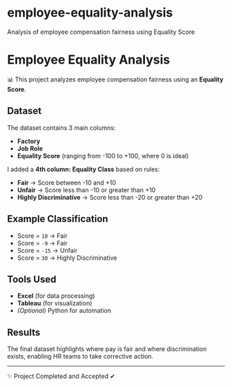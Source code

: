 # employee-equality-analysis
Analysis of employee compensation fairness using Equality Score
# Employee Equality Analysis

📊 This project analyzes employee compensation fairness using an **Equality Score**.

## Dataset
The dataset contains 3 main columns:
- **Factory**
- **Job Role**
- **Equality Score** (ranging from -100 to +100, where 0 is ideal)

I added a **4th column: Equality Class** based on rules:

- **Fair** → Score between -10 and +10  
- **Unfair** → Score less than -10 or greater than +10  
- **Highly Discriminative** → Score less than -20 or greater than +20  

## Example Classification
- Score = `10` → Fair  
- Score = `-9` → Fair  
- Score = `-15` → Unfair  
- Score = `30` → Highly Discriminative  

## Tools Used
- **Excel** (for data processing)  
- **Tableau** (for visualization)  
- *(Optional)* Python for automation  

## Results
The final dataset highlights where pay is fair and where discrimination exists, enabling HR teams to take corrective action.

---
✨ Project Completed and Accepted ✔
